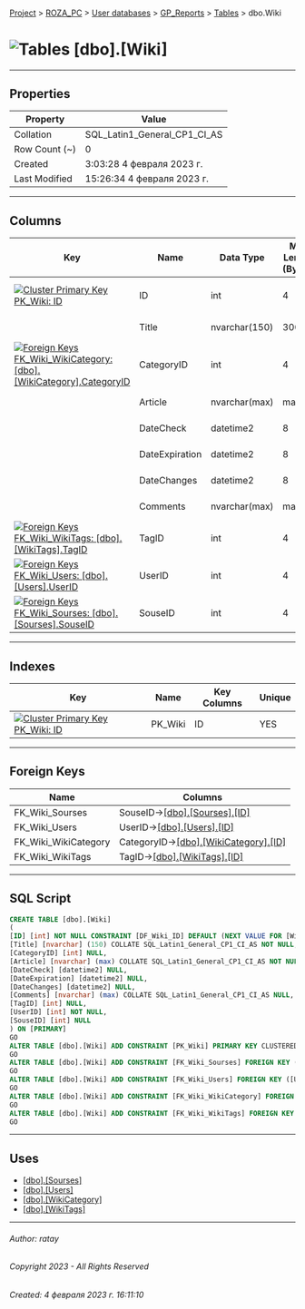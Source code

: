 #### 

[Project](../../../../index.md) > [ROZA_PC](../../../index.md) > [User databases](../../index.md) > [GP_Reports](../index.md) > [Tables](Tables.md) > dbo.Wiki

# ![Tables](../../../../Images/Table32.png) [dbo].[Wiki]

---

## <a name="#properties"></a>Properties

| Property | Value |
|---|---|
| Collation | SQL_Latin1_General_CP1_CI_AS |
| Row Count (~) | 0 |
| Created | 3:03:28 4 февраля 2023 г. |
| Last Modified | 15:26:34 4 февраля 2023 г. |


---

## <a name="#columns"></a>Columns

| Key | Name | Data Type | Max Length (Bytes) | Nullability | Default |
|---|---|---|---|---|---|
| [![Cluster Primary Key PK_Wiki: ID](../../../../Images/pkcluster.png)](#indexes) | ID | int | 4 | NOT NULL | (NEXT VALUE FOR [WikiID_seq]) |
|  | Title | nvarchar(150) | 300 | NOT NULL |  |
| [![Foreign Keys FK_Wiki_WikiCategory: [dbo].[WikiCategory].CategoryID](../../../../Images/fk.png)](#foreignkeys) | CategoryID | int | 4 | NULL allowed |  |
|  | Article | nvarchar(max) | max | NOT NULL |  |
|  | DateCheck | datetime2 | 8 | NULL allowed |  |
|  | DateExpiration | datetime2 | 8 | NULL allowed |  |
|  | DateChanges | datetime2 | 8 | NULL allowed |  |
|  | Comments | nvarchar(max) | max | NULL allowed |  |
| [![Foreign Keys FK_Wiki_WikiTags: [dbo].[WikiTags].TagID](../../../../Images/fk.png)](#foreignkeys) | TagID | int | 4 | NULL allowed |  |
| [![Foreign Keys FK_Wiki_Users: [dbo].[Users].UserID](../../../../Images/fk.png)](#foreignkeys) | UserID | int | 4 | NOT NULL |  |
| [![Foreign Keys FK_Wiki_Sourses: [dbo].[Sourses].SouseID](../../../../Images/fk.png)](#foreignkeys) | SouseID | int | 4 | NULL allowed |  |


---

## <a name="#indexes"></a>Indexes

| Key | Name | Key Columns | Unique |
|---|---|---|---|
| [![Cluster Primary Key PK_Wiki: ID](../../../../Images/pkcluster.png)](#indexes) | PK_Wiki | ID | YES |


---

## <a name="#foreignkeys"></a>Foreign Keys

| Name | Columns |
|---|---|
| FK_Wiki_Sourses | SouseID->[[dbo].[Sourses].[ID]](dbo_Sourses.md) |
| FK_Wiki_Users | UserID->[[dbo].[Users].[ID]](dbo_Users.md) |
| FK_Wiki_WikiCategory | CategoryID->[[dbo].[WikiCategory].[ID]](dbo_WikiCategory.md) |
| FK_Wiki_WikiTags | TagID->[[dbo].[WikiTags].[ID]](dbo_WikiTags.md) |


---

## <a name="#sqlscript"></a>SQL Script

```sql
CREATE TABLE [dbo].[Wiki]
(
[ID] [int] NOT NULL CONSTRAINT [DF_Wiki_ID] DEFAULT (NEXT VALUE FOR [WikiID_seq]),
[Title] [nvarchar] (150) COLLATE SQL_Latin1_General_CP1_CI_AS NOT NULL,
[CategoryID] [int] NULL,
[Article] [nvarchar] (max) COLLATE SQL_Latin1_General_CP1_CI_AS NOT NULL,
[DateCheck] [datetime2] NULL,
[DateExpiration] [datetime2] NULL,
[DateChanges] [datetime2] NULL,
[Comments] [nvarchar] (max) COLLATE SQL_Latin1_General_CP1_CI_AS NULL,
[TagID] [int] NULL,
[UserID] [int] NOT NULL,
[SouseID] [int] NULL
) ON [PRIMARY]
GO
ALTER TABLE [dbo].[Wiki] ADD CONSTRAINT [PK_Wiki] PRIMARY KEY CLUSTERED ([ID]) ON [PRIMARY]
GO
ALTER TABLE [dbo].[Wiki] ADD CONSTRAINT [FK_Wiki_Sourses] FOREIGN KEY ([SouseID]) REFERENCES [dbo].[Sourses] ([ID])
GO
ALTER TABLE [dbo].[Wiki] ADD CONSTRAINT [FK_Wiki_Users] FOREIGN KEY ([UserID]) REFERENCES [dbo].[Users] ([ID])
GO
ALTER TABLE [dbo].[Wiki] ADD CONSTRAINT [FK_Wiki_WikiCategory] FOREIGN KEY ([CategoryID]) REFERENCES [dbo].[WikiCategory] ([ID])
GO
ALTER TABLE [dbo].[Wiki] ADD CONSTRAINT [FK_Wiki_WikiTags] FOREIGN KEY ([TagID]) REFERENCES [dbo].[WikiTags] ([ID])
GO

```


---

## <a name="#uses"></a>Uses

* [[dbo].[Sourses]](dbo_Sourses.md)
* [[dbo].[Users]](dbo_Users.md)
* [[dbo].[WikiCategory]](dbo_WikiCategory.md)
* [[dbo].[WikiTags]](dbo_WikiTags.md)


---

###### Author:  ratay

###### Copyright 2023 - All Rights Reserved

###### Created: 4 февраля 2023 г. 16:11:10


